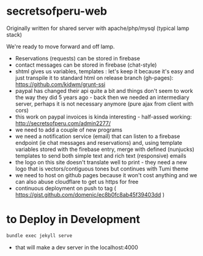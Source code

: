 # secretsofperu-web

Originally written for shared server with apache/php/mysql (typical lamp stack)

We're ready to move forward and off lamp.

- Reservations (requests) can be stored in firebase
- contact messages can be stored in firebase (chat-style)
- shtml gives us variables, templates : let's keep it because it's easy and just
transpile it to standard html on release branch (gh-pages):
https://github.com/kidwm/grunt-ssi
- paypal has changed their api quite a bit and things don't seem to work the way
they did 5 years ago - back then we needed an intermediary server, perhaps it is
not necessary anymore (pure ajax from client with cors)
- this work on paypal invoices is kinda interesting - half-assed working:
http://secretsofperu.com/admin2277/
- we need to add a couple of new programs
- we need a notification service (email) that can listen to a firebase endpoint
(ie chat messages and reservations) and, using template variables stored with
the firebase entry, merge with defined (nunjucks) templates to send both simple
text and rich text (responsive) emails
- the logo on this site doesn't translate well to print - they need a new logo
that is vectors/contiguous tones but continues with Tumi theme
- we need to host on github pages because it won't cost anything and we can also
abuse cloudflare to get us https for free
- continuous deployment on push to tag ( https://gist.github.com/domenic/ec8b0fc8ab45f39403dd )

# to Deploy in Development 

```sh
bundle exec jekyll serve
```
- that will make a dev server in the localhost:4000
